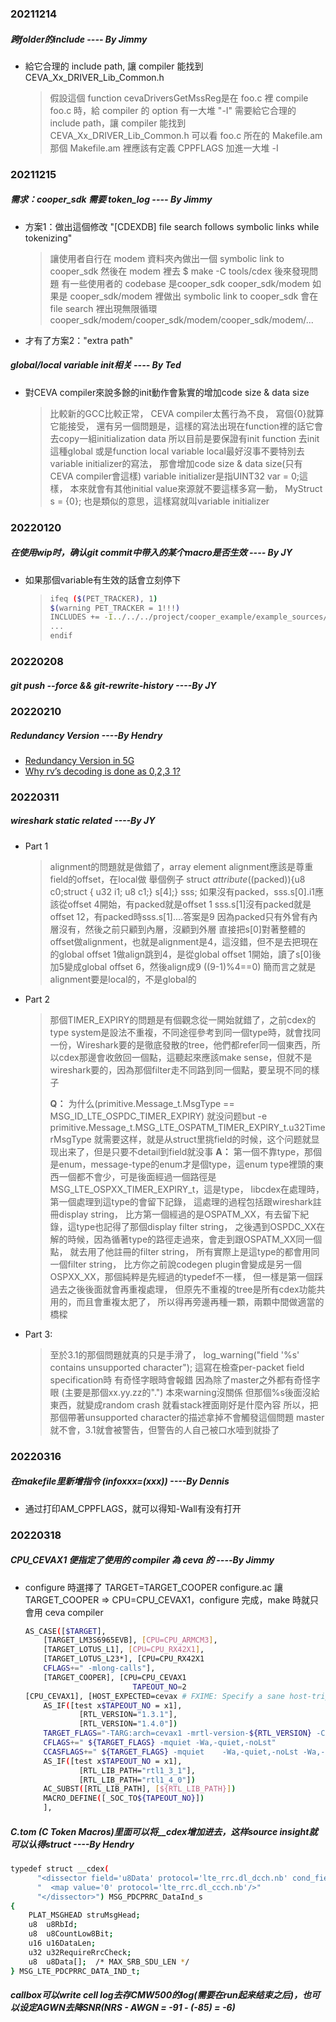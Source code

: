 ### 20211214
##### 跨folder的include ---- By Jimmy
*   給它合理的 include path, 讓 compiler 能找到 CEVA_Xx_DRIVER_Lib_Common.h
    > 假設這個 function cevaDriversGetMssReg是在 foo.c 裡
    > compile foo.c 時，給 compiler 的 option 有一大堆 "-I<path>"
    > 需要給它合理的 include path，讓 compiler 能找到 CEVA_Xx_DRIVER_Lib_Common.h
    > 可以看 foo.c 所在的 Makefile.am
    > 那個 Makefile.am 裡應該有定義 CPPFLAGS 加進一大堆 -I<path>

### 20211215
##### 需求：cooper_sdk 需要 token_log ---- By Jimmy
*   方案1：做出這個修改 "[CDEXDB] file search follows symbolic links while tokenizing"
    > 讓使用者自行在 modem 資料夾內做出一個 symbolic link to cooper_sdk
    > 然後在 modem 裡去 $ make -C tools/cdex
    > 後來發現問題
    > 有一些使用者的 codebase 是cooper_sdk    cooper_sdk/modem
    > 如果是 cooper_sdk/modem 裡做出 symbolic link to cooper_sdk
    > 會在 file search 裡出現無限循環
    > cooper_sdk/modem/cooper_sdk/modem/cooper_sdk/modem/...
*   才有了方案2："extra path"

##### global/local variable init相关 ---- By Ted
*   對CEVA compiler來說多餘的init動作會紥實的增加code size & data size
    > 比較新的GCC比較正常，
    > CEVA compiler太舊行為不良，
    > 寫個{0}就算它能接受，
    > 還有另一個問題是，這樣的寫法出現在function裡的話它會去copy一組initialization data
    > 所以目前是要保證有init function 去init這種global
    > 或是function local variable
    > local最好沒事不要特別去variable initializer的寫法，
    > 那會增加code size & data size(只有CEVA compiler會這樣)
    > variable initializer是指UINT32 var = 0;這樣，
    > 本來就會有其他initial value來源就不要這樣多寫一動，
    > MyStruct s = {0}; 也是類似的意思，這樣寫就叫variable initializer

### 20220120
##### 在使用wip时，确认git commit中带入的某个macro是否生效 ---- By JY
*   如果那個variable有生效的話會立刻停下
    >```sh
    >ifeq ($(PET_TRACKER), 1)
    >$(warning PET_TRACKER = 1!!!)
    >INCLUDES += -I../../../project/cooper_example/example_sources/yek
    >...
    >endif
    >```

### 20220208
##### git push --force && git-rewrite-history ----By JY

### 20220210
##### Redundancy Version ----By Hendry
*   [Redundancy Version in 5G](https://devopedia.org/5g-nr-hybrid-arq)
*   [Why rv’s decoding is done as 0,2,3 1?](http://telcosought.com/4g-ran/harq-rvs-with-pdsch-channel-processing-in-lte/)

### 20220311
##### wireshark static related ----By JY
*   Part 1
    > alignment的問題就是做錯了，array element alignment應該是尊重field的offset，在local做
    舉個例子
    struct _attribute_((packed)){u8 c0;struct {    u32 i1;    u8 c1;} s[4];} sss;
    如果沒有packed，sss.s[0].i1應該從offset 4開始，有packed就是offset 1
    sss.s[1]沒有packed就是offset 12，有packed時sss.s[1]....答案是9
    因為packed只有外曾有內層沒有，然後之前只顧到內層，沒顧到外層
    直接把s[0]對著整體的offset做alignment，也就是alignment是4，這沒錯，但不是去把現在的global offset 1做align跳到4，是從global offset 1開始，讀了s[0]後加5變成global offset 6，然後align成9 ((9-1)%4==0)
    簡而言之就是alignment要是local的，不是global的
*   Part 2
    > 那個TIMER_EXPIRY的問題是有個觀念從一開始就錯了，之前cdex的type system是設法不重複，不同途徑參考到同一個type時，就會找同一份，Wireshark要的是徹底發散的tree，他們都refer同一個東西，所以cdex那邊會收斂回一個點，這聽起來應該make sense，但就不是wireshark要的，因為那個filter走不同路到同一個點，要呈現不同的樣子
    > 
    > **Q：** 为什么(primitive.Message_t.MsgType == MSG_ID_LTE_OSPDC_TIMER_EXPIRY) 就没问题but -e primitive.Message_t.MSG_LTE_OSPATM_TIMER_EXPIRY_t.u32TimerMsgType 就需要这样，就是从struct里挑field的时候，这个问题就显现出来了，但是只要不detail到field就没事
    **A：** 第一個不靠type，那個是enum，message-type的enum才是個type，這enum type裡頭的東西一個都不會少，可是後面經過一個路徑是MSG_LTE_OSPXX_TIMER_EXPIRY_t，這是type，
    libcdex在處理時，第一個處理到這type的會留下記錄，
    這處理的過程包括跟wireshark註冊display string，
    比方第一個經過的是OSPATM_XX，有去留下紀錄，這type也記得了那個display filter string，
    之後遇到OSPDC_XX在解的時候，因為循著type的路徑走過來，會走到跟OSPATM_XX同一個點，
    就去用了他註冊的filter string，
    所有實際上是這type的都會用同一個filter string，
    比方你之前說codegen plugin會變成是另一個OSPXX_XX，那個純粹是先經過的typedef不一樣，
    但一樣是第一個踩過去之後後面就會再重複處理，
    但原先不重複的tree是所有cdex功能共用的，而且會重複太肥了，
    所以得再旁邊再種一顆，兩顆中間做適當的橋樑
*   Part 3:
    > 至於3.1的那個問題就真的只是手滑了，
    log_warning("field '%s' contains unsupported character");
    這寫在檢查per-packet field specification時
    有奇怪字眼時會報錯
    因為除了master之外都有奇怪字眼
    (主要是那個xx.yy.zz的".")
    本來warning沒關係
    但那個%s後面沒給東西，就變成random crash
    就看stack裡面剛好是什麼內容
    所以，把那個帶著unsupported character的描述拿掉不會觸發這個問題
    master就不會，3.1就會被警告，但警告的人自己被口水噎到就掛了

### 20220316
##### 在makefile里新增指令 $(info xxx=$(xxx)) ----By Dennis
*   通过打印AM_CPPFLAGS，就可以得知-Wall有没有打开

### 20220318
##### CPU_CEVAX1 便指定了使用的 compiler 為 ceva 的 ----By Jimmy
*   configure 時選擇了 TARGET=TARGET_COOPER
configure.ac 讓 TARGET_COOPER ⇒ CPU=CPU_CEVAX1，configure 完成，make 時就只會用 ceva compiler
    ```sh
    AS_CASE([$TARGET],
        [TARGET_LM3S6965EVB], [CPU=CPU_ARMCM3],
        [TARGET_LOTUS_L1], [CPU=CPU_RX42X1],
        [TARGET_LOTUS_L23*], [CPU=CPU_RX42X1
        CFLAGS+=" -mlong-calls"],
        [TARGET_COOPER], [CPU=CPU_CEVAX1
                            TAPEOUT_NO=2
    [CPU_CEVAX1], [HOST_EXPECTED=cevax # FXIME: Specify a sane host-triple
        AS_IF([test x$TAPEOUT_NO = x1],
                [RTL_VERSION="1.3.1"],
                [RTL_VERSION="1.4.0"])
        TARGET_FLAGS="-TARG:arch=cevax1 -mrtl-version-${RTL_VERSION} -CG:SPU_FP_num=0 -Wa,-xtend=XtendSimulator"
        CFLAGS+=" ${TARGET_FLAGS} -mquiet -Wa,-quiet,-noLst"
        CCASFLAGS+=" ${TARGET_FLAGS} -mquiet	-Wa,-quiet,-noLst -Wa,-p -Wa,-p\\\\,-d\\\\,MAX_FFT=0x100"
        AS_IF([test x$TAPEOUT_NO = x1],
                [RTL_LIB_PATH="rtl1_3_1"],
                [RTL_LIB_PATH="rtl1_4_0"])
        AC_SUBST([RTL_LIB_PATH], [${RTL_LIB_PATH}])
        MACRO_DEFINE([_SOC_TO${TAPEOUT_NO}])
        ],
    ```

##### C.tom (C Token Macros)里面可以将__cdex增加进去，这样source insight就可以认得struct ----By Hendry
```sh
typedef struct __cdex(
      "<dissector field='u8Data' protocol='lte_rrc.dl_dcch.nb' cond_field='u8RbId'>"
      "  <map value='0' protocol='lte_rrc.dl_ccch.nb'/>"
      "</dissector>") MSG_PDCPRRC_DataInd_s
{
    PLAT_MSGHEAD struMsgHead;
    u8  u8RbId;
    u8  u8CountLow8Bit;
    u16 u16DataLen;
    u32 u32RequireRrcCheck;
    u8  u8Data[];  /* MAX_SRB_SDU_LEN */
} MSG_LTE_PDCPRRC_DATA_IND_t;
```

##### callbox可以write cell log去存CMW500的log(需要在run起来结束之后)，也可以设定AGWN去降SNR(NRS - AWGN = -91 - (-85) = -6)